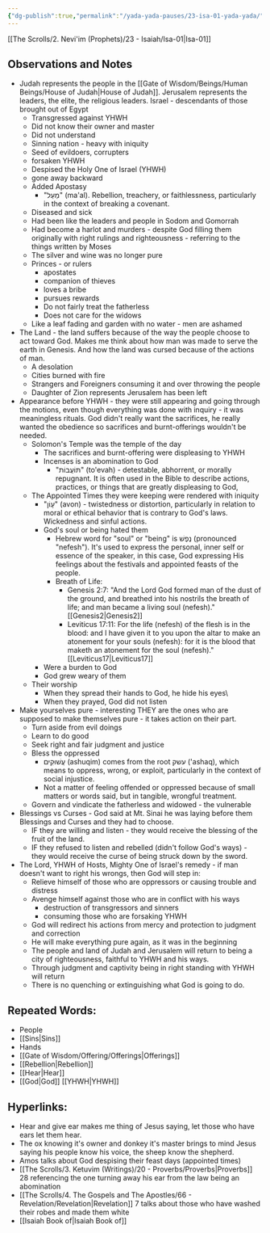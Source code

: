 ```yaml
---
{"dg-publish":true,"permalink":"/yada-yada-pauses/23-isa-01-yada-yada/","tags":["#Isaiah","#YadaYadaPauses","I"]}
---
```


[[The Scrolls/2. Nevi'im (Prophets)/23 - Isaiah/Isa-01\|Isa-01]]
## Observations and Notes

- Judah represents the people in the [[Gate of Wisdom/Beings/Human Beings/House of Judah\|House of Judah]]. Jerusalem represents the leaders, the elite, the religious leaders. Israel - descendants of those brought out of Egypt
    - Transgressed against YHWH
    - Did not know their owner and master
    - Did not understand
    - Sinning nation - heavy with iniquity
    - Seed of evildoers, corrupters
    - forsaken YHWH
    - Despised the Holy One of Israel (YHWH)
    - gone away backward
    - Added Apostasy
        - "מַעַל" (ma'al). Rebellion, treachery, or faithlessness, particularly in the context of breaking a covenant.
    - Diseased and sick
    - Had been like the leaders and people in Sodom and Gomorrah
    - Had become a harlot and murders - despite God filling them originally with right rulings and righteousness - referring to the things written by Moses
    - The silver and wine was no longer pure
    - Princes - or rulers
        - apostates
        - companion of thieves
        - loves a bribe
        - pursues rewards
        - Do not fairly treat the fatherless
        - Does not care for the widows
    - Like a leaf fading and garden with no water - men are ashamed
- The Land - the land suffers because of the way the people choose to act toward God. Makes me think about how man was made to serve the earth in Genesis. And how the land was cursed because of the actions of man.
    - A desolation
    - Cities burned with fire
    - Strangers and Foreigners consuming it and over throwing the people
    - Daughter of Zion represents Jerusalem has been left
- Appearance before YHWH - they were still appearing and going through the motions, even though everything was done with inquiry - it was meaningless rituals. God didn't really want the sacrifices, he really wanted the obedience so sacrifices and burnt-offerings wouldn't be needed.
    - Solomon's Temple was the temple of the day
        - The sacrifices and burnt-offering were displeasing to YHWH
        - Incenses is an abomination to God
            - "תּוֹעֲבוֹת" (to'evah) - detestable, abhorrent, or morally repugnant. It is often used in the Bible to describe actions, practices, or things that are greatly displeasing to God,
    - The Appointed Times they were keeping were rendered with iniquity
        - "עָוֹן" (avon) - twistedness or distortion, particularly in relation to moral or ethical behavior that is contrary to God's laws.  Wickedness and sinful actions.
        - God's soul or being hated them
            - Hebrew word for "soul" or "being" is נֶפֶשׁ (pronounced "nefesh"). It's used to express the personal, inner self or essence of the speaker, in this case, God expressing His feelings about the festivals and appointed feasts of the people.
            - Breath of Life:
                - Genesis 2:7: "And the Lord God formed man of the dust of the ground, and breathed into his nostrils the breath of life; and man became a living soul (nefesh)." [[Genesis2\|Genesis2]] 
                - Leviticus 17:11: For the life (nefesh) of the flesh is in the blood: and I have given it to you upon the altar to make an atonement for your souls (nefesh): for it is the blood that maketh an atonement for the soul (nefesh)." [[Leviticus17\|Leviticus17]]
        - Were a burden to God
        - God grew weary of them
    - Their worship
        - When they spread their hands to God, he hide his eyes\
        - When they prayed, God did not listen
- Make yourselves pure - interesting THEY are the ones who are supposed to make themselves pure - it takes action on their part.
    - Turn aside from evil doings
    - Learn to do good
    - Seek right and fair judgment and justice
    - Bless the oppressed
        - עֲשׁוּקִים (ashuqim) comes from the root עשק ('ashaq), which means to oppress, wrong, or exploit, particularly in the context of social injustice.
        - Not a matter of feeling offended or oppressed because of small matters or words said, but in tangible, wrongful treatment.
    - Govern and vindicate the fatherless and widowed - the vulnerable
- Blessings vs Curses - God said at Mt. Sinai he was laying before them Blessings and Curses and they had to choose.
    - IF they are willing and listen - they would receive the blessing of the fruit of the land.
    - IF they refused to listen and rebelled (didn't follow God's ways) - they would receive the curse of being struck down by the sword.
- The Lord, YHWH of Hosts, Mighty One of Israel's remedy - if man doesn't want to right his wrongs, then God will step in:
    - Relieve himself of those who are oppressors or causing trouble and distress
    - Avenge himself against those who are in conflict with his ways
        - destruction of transgressors and sinners
        - consuming those who are forsaking YHWH
    - God will redirect his actions from mercy and protection to judgment and correction
    - He will make everything pure again, as it was in the beginning
    - The people and land of Judah and Jerusalem will return to being a city of righteousness, faithful to YHWH and his ways.
    - Through judgment and captivity being in right standing with YHWH will return
    - There is no quenching or extinguishing what God is going to do.

## Repeated Words:

- People
- [[Sins\|Sins]]
- Hands
- [[Gate of Wisdom/Offering/Offerings\|Offerings]]
- [[Rebellion\|Rebellion]]
- [[Hear\|Hear]]
- [[God\|God]] [[YHWH\|YHWH]] 

## Hyperlinks:

- Hear and give ear makes me thing of Jesus saying, let those who have ears let them hear.
- The ox knowing it's owner and donkey it's master brings to mind Jesus saying his people know his voice, the sheep know the shepherd.
- Amos talks about God despising their feast days (appointed times)
- [[The Scrolls/3. Ketuvim (Writings)/20 - Proverbs/Proverbs\|Proverbs]] 28 referencing the one turning away his ear from the law being an abomination
- [[The Scrolls/4. The Gospels and The Apostles/66 - Revelation/Revelation\|Revelation]] 7 talks about those who have washed their robes and made them white
- [[Isaiah Book of\|Isaiah Book of]]